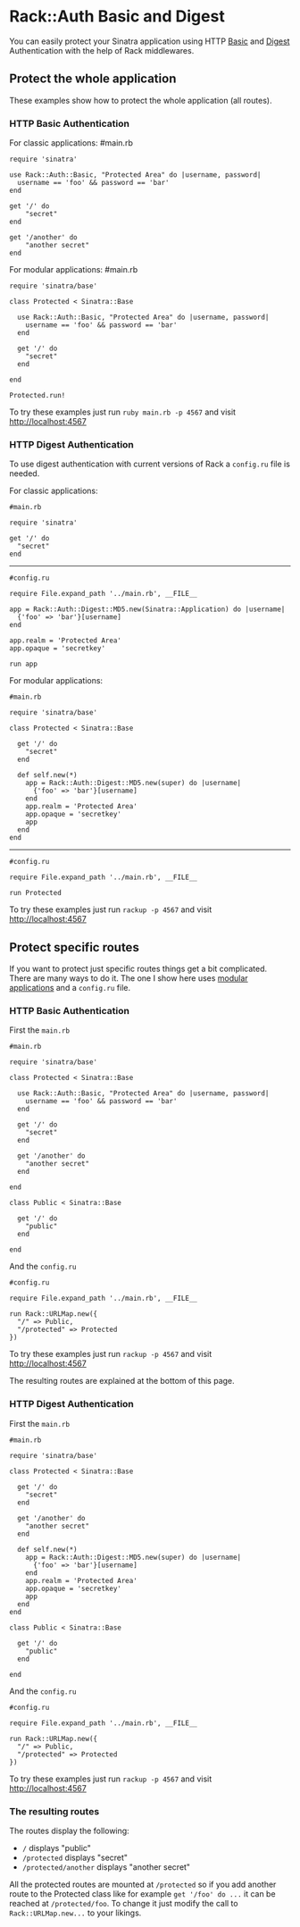 Rack::Auth Basic and Digest
===========================

You can easily protect your Sinatra application using HTTP
[Basic][httpbasic] and [Digest][httpdigest] Authentication with the
help of Rack middlewares.

## Protect the whole application 

These examples show how to protect the whole application (all routes).

### HTTP Basic Authentication  

For classic applications:
    #main.rb

    require 'sinatra'
    
    use Rack::Auth::Basic, "Protected Area" do |username, password|
      username == 'foo' && password == 'bar'
    end
    
    get '/' do
        "secret"
    end
    
    get '/another' do
        "another secret"
    end
    
For modular applications:
    #main.rb

    require 'sinatra/base'

    class Protected < Sinatra::Base
      
      use Rack::Auth::Basic, "Protected Area" do |username, password|
        username == 'foo' && password == 'bar'
      end
      
      get '/' do
        "secret"
      end
      
    end
    
    Protected.run!

To try these examples just run `ruby main.rb -p 4567` and visit 
[http://localhost:4567][localhost]

### HTTP Digest Authentication

To use digest authentication with current versions of Rack a
`config.ru` file is needed.

For classic applications:

    #main.rb
    
    require 'sinatra'
    
    get '/' do
      "secret"
    end
    
- - -

    #config.ru
    
    require File.expand_path '../main.rb', __FILE__
    
    app = Rack::Auth::Digest::MD5.new(Sinatra::Application) do |username|
      {'foo' => 'bar'}[username]
    end
    
    app.realm = 'Protected Area'
    app.opaque = 'secretkey'
    
    run app

For modular applications:

    #main.rb
    
    require 'sinatra/base'
    
    class Protected < Sinatra::Base
      
      get '/' do
        "secret"
      end
      
      def self.new(*)
        app = Rack::Auth::Digest::MD5.new(super) do |username|
          {'foo' => 'bar'}[username]
        end
        app.realm = 'Protected Area'
        app.opaque = 'secretkey'
        app
      end
    end
    
- - -
    
    #config.ru
    
    require File.expand_path '../main.rb', __FILE__
    
    run Protected


To try these examples just run `rackup -p 4567` and visit
[http://localhost:4567][localhost]


## Protect specific routes

If you want to protect just specific routes things get a bit complicated. There
are many ways to do it. The one I show here uses [modular applications][modular]
and a `config.ru` file.

### HTTP Basic Authentication

First the `main.rb`

    #main.rb
    
    require 'sinatra/base'

    class Protected < Sinatra::Base
      
      use Rack::Auth::Basic, "Protected Area" do |username, password|
        username == 'foo' && password == 'bar'
      end
      
      get '/' do
        "secret"
      end
    
      get '/another' do
        "another secret"
      end
 
    end
    
    class Public < Sinatra::Base
      
      get '/' do
        "public"
      end
    
    end

And the `config.ru`

    #config.ru
    
    require File.expand_path '../main.rb', __FILE__
    
    run Rack::URLMap.new({
      "/" => Public,
      "/protected" => Protected
    })
    
To try these examples just run `rackup -p 4567` and visit
[http://localhost:4567][localhost]

The resulting routes are explained at the bottom of this page.

### HTTP Digest Authentication

First the `main.rb`

    #main.rb
    
    require 'sinatra/base'
    
    class Protected < Sinatra::Base
    
      get '/' do
        "secret"
      end
      
      get '/another' do
        "another secret"
      end
      
      def self.new(*)
        app = Rack::Auth::Digest::MD5.new(super) do |username|
          {'foo' => 'bar'}[username]
        end
        app.realm = 'Protected Area'
        app.opaque = 'secretkey'
        app
      end
    end
    
    class Public < Sinatra::Base
    
      get '/' do
        "public"
      end
      
    end
    
And the `config.ru`

    #config.ru
    
    require File.expand_path '../main.rb', __FILE__
    
    run Rack::URLMap.new({
      "/" => Public,
      "/protected" => Protected
    })
    
    
To try these examples just run `rackup -p 4567` and visit
[http://localhost:4567][localhost]


### The resulting routes

The routes display the following:
 
* `/` displays "public"
* `/protected` displays "secret"
* `/protected/another` displays "another secret"


All the protected routes are mounted at `/protected` so if you add
another route to the Protected class like for example `get '/foo' do
...` it can be reached at `/protected/foo`. To change it just modify
the call to `Rack::URLMap.new...` to your likings.

[httpbasic]: http://en.wikipedia.org/wiki/Basic_access_authentication 
[httpdigest]: http://en.wikipedia.org/wiki/Digest_access_authentication
[modular]: http://www.sinatrarb.com/intro.html#Serving%20a%20Modular%20Application
[localhost]: http://localhost:4567
